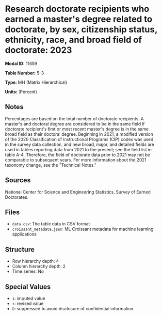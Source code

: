 # Research doctorate recipients who earned a master's degree related to doctorate, by sex, citizenship status, ethnicity, race, and broad field of doctorate: 2023

**Modal ID:** 11659

**Table Number:** 5-3

**Type:** MH (Matrix Hierarchical)

**Units:** (Percent)

## Notes

Percentages are based on the total number of doctorate recipients. A master's and doctoral degree are considered to be in the same field if doctorate recipient's first or most recent master's degree is in the same broad field as their doctoral degree. Beginning in 2021, a modified version of the 2020 Classification of Instructional Programs (CIP) codes was used in the survey data collection, and new broad, major, and detailed fields are used in tables reporting data from 2021 to the present; see the field list in table A-4. Therefore, the field of doctorate data prior to 2021 may not be comparable to subsequent years. For more information about the 2021 taxonomy change, see the "Technical Notes."

## Sources

National Center for Science and Engineering Statistics, Survey of Earned Doctorates.

## Files

- `data.csv`: The table data in CSV format
- `croissant_metadata.json`: ML Croissant metadata for machine learning applications

## Structure

- Row hierarchy depth: 4
- Column hierarchy depth: 2
- Time series: No

## Special Values

- `i`: imputed value
- `r`: revised value
- `D`: suppressed to avoid disclosure of confidential information

